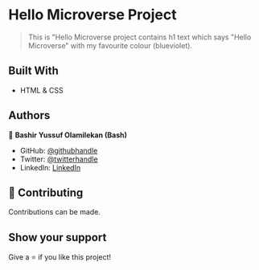 

# Hello Microverse Project

> This is "Hello Microverse project contains h1 text which says "Hello Microverse" with my favourite colour (blueviolet).


## Built With

- HTML & CSS

## Authors

👤 **Bashir Yussuf Olamilekan (Bash)**

- GitHub: [@githubhandle](https://github.com/YussufOB)
- Twitter: [@twitterhandle](https://twitter.com/_ybash)
- LinkedIn: [LinkedIn](https://linkedin.com/in/YussufOB)


## 🤝 Contributing

Contributions can be made.


## Show your support

Give a ⭐️ if you like this project!
